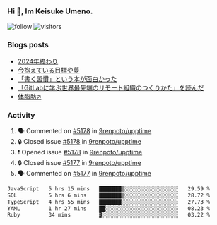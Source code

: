 ### Hi 👋, Im Keisuke Umeno.

<!--
**9renpoto/9renpoto** is a ✨ _special_ ✨ repository because its `README.md` (this file) appears on your GitHub profile.

Here are some ideas to get you started:

- 🔭 I’m currently working on ...
- 🌱 I’m currently learning ...
- 👯 I’m looking to collaborate on ...
- 🤔 I’m looking for help with ...
- 💬 Ask me about ...
- 📫 How to reach me: ...
- 😄 Pronouns: ...
- ⚡ Fun fact: ...
-->

![follow](https://img.shields.io/github/followers/9renpoto?label=Follow&style=social)
![visitors](https://komarev.com/ghpvc/?username=9renpoto&label=Profile%20views&color=0e75b6&style=flat)

### Blogs posts

<!-- BLOG-POST-LIST:START -->
- [2024年終わり](https://9renpoto.win/entry/2024/12/31/2024-end)
- [今抱えている目標や夢](https://9renpoto.win/entry/2024/12/02/objective)
- [「書く習慣」という本が面白かった](https://9renpoto.win/entry/2024/11/11/leave_a_feeling_sad)
- [「GitLabに学ぶ世界最先端のリモート組織のつくりかた」を読んだ](https://9renpoto.win/entry/2024/09/10/remote_organization)
- [体脂肪↗](https://9renpoto.win/entry/2024/08/12/gaining_fat)
<!-- BLOG-POST-LIST:END -->

### Activity

<!--START_SECTION:activity-->
1. 🗣 Commented on [#5178](https://github.com/9renpoto/upptime/issues/5178#issuecomment-2612318125) in [9renpoto/upptime](https://github.com/9renpoto/upptime)
2. 🔒 Closed issue [#5178](https://github.com/9renpoto/upptime/issues/5178) in [9renpoto/upptime](https://github.com/9renpoto/upptime)
3. ❗ Opened issue [#5178](https://github.com/9renpoto/upptime/issues/5178) in [9renpoto/upptime](https://github.com/9renpoto/upptime)
4. 🔒 Closed issue [#5177](https://github.com/9renpoto/upptime/issues/5177) in [9renpoto/upptime](https://github.com/9renpoto/upptime)
5. 🗣 Commented on [#5177](https://github.com/9renpoto/upptime/issues/5177#issuecomment-2612111872) in [9renpoto/upptime](https://github.com/9renpoto/upptime)
<!--END_SECTION:activity-->

<!--START_SECTION:waka-->

```txt
JavaScript   5 hrs 15 mins   ███████▒░░░░░░░░░░░░░░░░░   29.59 %
SQL          5 hrs 6 mins    ███████▒░░░░░░░░░░░░░░░░░   28.72 %
TypeScript   4 hrs 55 mins   ███████░░░░░░░░░░░░░░░░░░   27.73 %
YAML         1 hr 27 mins    ██░░░░░░░░░░░░░░░░░░░░░░░   08.23 %
Ruby         34 mins         ▓░░░░░░░░░░░░░░░░░░░░░░░░   03.22 %
```

<!--END_SECTION:waka-->
